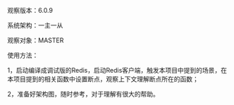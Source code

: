 观察版本：6.0.9

系统架构：一主一从

观察对象：MASTER

使用方法：

1，启动编译成调试版的Redis，启动Redis客户端，触发本项目中提到的场景，在本项目提到的相关函数中设置断点，观察上下文理解断点所在的函数；

2，准备好架构图，随时参考，对于理解有很大的帮助。

